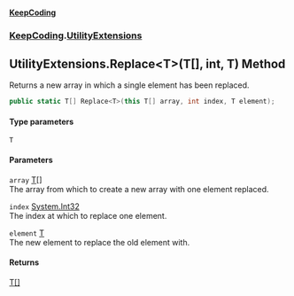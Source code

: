 #### [KeepCoding](index.md 'index')
### [KeepCoding](KeepCoding.md 'KeepCoding').[UtilityExtensions](UtilityExtensions.md 'KeepCoding.UtilityExtensions')
## UtilityExtensions.Replace&lt;T&gt;(T[], int, T) Method
Returns a new array in which a single element has been replaced.
```csharp
public static T[] Replace<T>(this T[] array, int index, T element);
```
#### Type parameters
<a name='KeepCoding_UtilityExtensions_Replace_T_(T___int_T)_T'></a>
`T`  
  
#### Parameters
<a name='KeepCoding_UtilityExtensions_Replace_T_(T___int_T)_array'></a>
`array` [T](UtilityExtensions_Replace_jEBmZ2V0lYOMMbbJQdleaw.md#KeepCoding_UtilityExtensions_Replace_T_(T___int_T)_T 'KeepCoding.UtilityExtensions.Replace&lt;T&gt;(T[], int, T).T')[[]](https://docs.microsoft.com/en-us/dotnet/api/System.Array 'System.Array')  
The array from which to create a new array with one element replaced.
  
<a name='KeepCoding_UtilityExtensions_Replace_T_(T___int_T)_index'></a>
`index` [System.Int32](https://docs.microsoft.com/en-us/dotnet/api/System.Int32 'System.Int32')  
The index at which to replace one element.
  
<a name='KeepCoding_UtilityExtensions_Replace_T_(T___int_T)_element'></a>
`element` [T](UtilityExtensions_Replace_jEBmZ2V0lYOMMbbJQdleaw.md#KeepCoding_UtilityExtensions_Replace_T_(T___int_T)_T 'KeepCoding.UtilityExtensions.Replace&lt;T&gt;(T[], int, T).T')  
The new element to replace the old element with.
  
#### Returns
[T](UtilityExtensions_Replace_jEBmZ2V0lYOMMbbJQdleaw.md#KeepCoding_UtilityExtensions_Replace_T_(T___int_T)_T 'KeepCoding.UtilityExtensions.Replace&lt;T&gt;(T[], int, T).T')[[]](https://docs.microsoft.com/en-us/dotnet/api/System.Array 'System.Array')  
